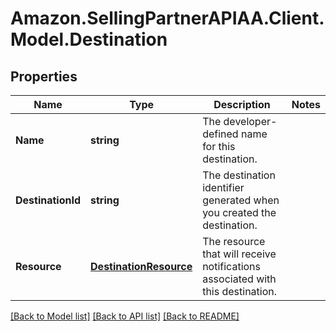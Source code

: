 # Amazon.SellingPartnerAPIAA.Client.Model.Destination
## Properties

Name | Type | Description | Notes
------------ | ------------- | ------------- | -------------
**Name** | **string** | The developer-defined name for this destination. | 
**DestinationId** | **string** | The destination identifier generated when you created the destination. | 
**Resource** | [**DestinationResource**](DestinationResource.md) | The resource that will receive notifications associated with this destination. | 

[[Back to Model list]](../README.md#documentation-for-models) [[Back to API list]](../README.md#documentation-for-api-endpoints) [[Back to README]](../README.md)


